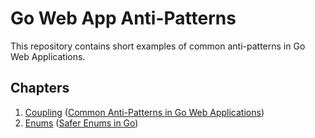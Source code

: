 # Go Web App Anti-Patterns 

This repository contains short examples of common anti-patterns in Go Web Applications.

## Chapters

1. [Coupling](./01-coupling) ([Common Anti-Patterns in Go Web Applications](https://threedots.tech/post/common-anti-patterns-in-go-web-applications/))
2. [Enums](./02-enums) ([Safer Enums in Go](https://threedots.tech/post/safer-enums-in-go/))
